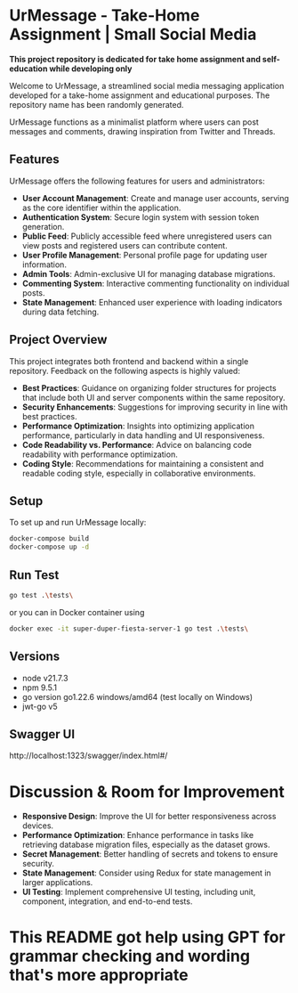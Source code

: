 # UrMessage - Take-Home Assignment | Small Social Media

**This project repository is dedicated for take home assignment and self-education while developing only**

Welcome to UrMessage, a streamlined social media messaging application developed for a take-home assignment and educational purposes. The repository name has been randomly generated.

UrMessage functions as a minimalist platform where users can post messages and comments, drawing inspiration from Twitter and Threads.

## Features

UrMessage offers the following features for users and administrators:

- **User Account Management**: Create and manage user accounts, serving as the core identifier within the application.
- **Authentication System**: Secure login system with session token generation.
- **Public Feed**: Publicly accessible feed where unregistered users can view posts and registered users can contribute content.
- **User Profile Management**: Personal profile page for updating user information.
- **Admin Tools**: Admin-exclusive UI for managing database migrations.
- **Commenting System**: Interactive commenting functionality on individual posts.
- **State Management**: Enhanced user experience with loading indicators during data fetching.

## Project Overview

This project integrates both frontend and backend within a single repository. Feedback on the following aspects is highly valued:

- **Best Practices**: Guidance on organizing folder structures for projects that include both UI and server components within the same repository.
- **Security Enhancements**: Suggestions for improving security in line with best practices.
- **Performance Optimization**: Insights into optimizing application performance, particularly in data handling and UI responsiveness.
- **Code Readability vs. Performance**: Advice on balancing code readability with performance optimization.
- **Coding Style**: Recommendations for maintaining a consistent and readable coding style, especially in collaborative environments.

## Setup

To set up and run UrMessage locally:
 ```bash
docker-compose build
docker-compose up -d
 ```

## Run Test
 ```bash
go test .\tests\
 ```
 or you can in Docker container using
```bash
docker exec -it super-duper-fiesta-server-1 go test .\tests\
```

## Versions
- node v21.7.3
- npm 9.5.1
- go version go1.22.6 windows/amd64 (test locally on Windows)
- jwt-go v5

## Swagger UI
http://localhost:1323/swagger/index.html#/

# Discussion & Room for Improvement
- **Responsive Design**: Improve the UI for better responsiveness across devices.
- **Performance Optimization**: Enhance performance in tasks like retrieving database migration files, especially as the dataset grows.
- **Secret Management**: Better handling of secrets and tokens to ensure security.
- **State Management**: Consider using Redux for state management in larger applications.
- **UI Testing**: Implement comprehensive UI testing, including unit, component, integration, and end-to-end tests.

# This README got help using GPT for grammar checking and wording that's more appropriate
